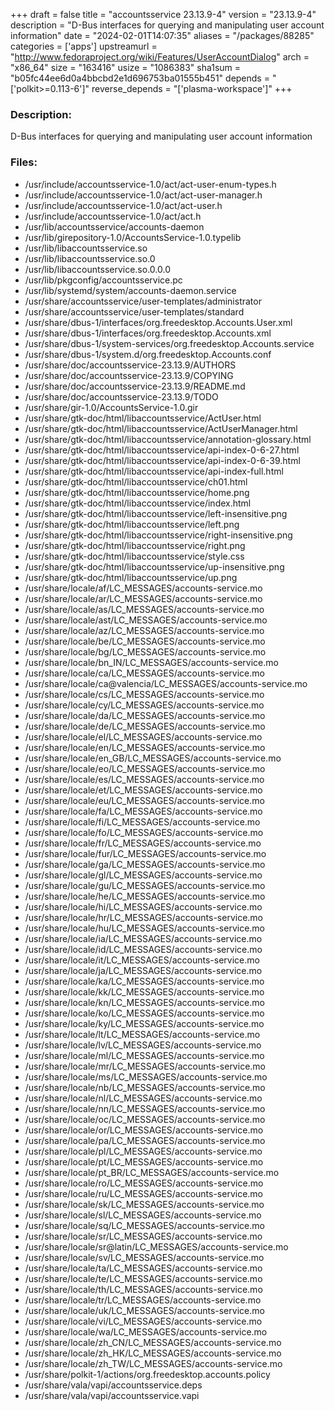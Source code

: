 +++
draft = false
title = "accountsservice 23.13.9-4"
version = "23.13.9-4"
description = "D-Bus interfaces for querying and manipulating user account information"
date = "2024-02-01T14:07:35"
aliases = "/packages/88285"
categories = ['apps']
upstreamurl = "http://www.fedoraproject.org/wiki/Features/UserAccountDialog"
arch = "x86_64"
size = "163416"
usize = "1086383"
sha1sum = "b05fc44ee6d0a4bbcbd2e1d696753ba01555b451"
depends = "['polkit>=0.113-6']"
reverse_depends = "['plasma-workspace']"
+++
### Description: 
D-Bus interfaces for querying and manipulating user account information

### Files: 
* /usr/include/accountsservice-1.0/act/act-user-enum-types.h
* /usr/include/accountsservice-1.0/act/act-user-manager.h
* /usr/include/accountsservice-1.0/act/act-user.h
* /usr/include/accountsservice-1.0/act/act.h
* /usr/lib/accountsservice/accounts-daemon
* /usr/lib/girepository-1.0/AccountsService-1.0.typelib
* /usr/lib/libaccountsservice.so
* /usr/lib/libaccountsservice.so.0
* /usr/lib/libaccountsservice.so.0.0.0
* /usr/lib/pkgconfig/accountsservice.pc
* /usr/lib/systemd/system/accounts-daemon.service
* /usr/share/accountsservice/user-templates/administrator
* /usr/share/accountsservice/user-templates/standard
* /usr/share/dbus-1/interfaces/org.freedesktop.Accounts.User.xml
* /usr/share/dbus-1/interfaces/org.freedesktop.Accounts.xml
* /usr/share/dbus-1/system-services/org.freedesktop.Accounts.service
* /usr/share/dbus-1/system.d/org.freedesktop.Accounts.conf
* /usr/share/doc/accountsservice-23.13.9/AUTHORS
* /usr/share/doc/accountsservice-23.13.9/COPYING
* /usr/share/doc/accountsservice-23.13.9/README.md
* /usr/share/doc/accountsservice-23.13.9/TODO
* /usr/share/gir-1.0/AccountsService-1.0.gir
* /usr/share/gtk-doc/html/libaccountsservice/ActUser.html
* /usr/share/gtk-doc/html/libaccountsservice/ActUserManager.html
* /usr/share/gtk-doc/html/libaccountsservice/annotation-glossary.html
* /usr/share/gtk-doc/html/libaccountsservice/api-index-0-6-27.html
* /usr/share/gtk-doc/html/libaccountsservice/api-index-0-6-39.html
* /usr/share/gtk-doc/html/libaccountsservice/api-index-full.html
* /usr/share/gtk-doc/html/libaccountsservice/ch01.html
* /usr/share/gtk-doc/html/libaccountsservice/home.png
* /usr/share/gtk-doc/html/libaccountsservice/index.html
* /usr/share/gtk-doc/html/libaccountsservice/left-insensitive.png
* /usr/share/gtk-doc/html/libaccountsservice/left.png
* /usr/share/gtk-doc/html/libaccountsservice/right-insensitive.png
* /usr/share/gtk-doc/html/libaccountsservice/right.png
* /usr/share/gtk-doc/html/libaccountsservice/style.css
* /usr/share/gtk-doc/html/libaccountsservice/up-insensitive.png
* /usr/share/gtk-doc/html/libaccountsservice/up.png
* /usr/share/locale/af/LC_MESSAGES/accounts-service.mo
* /usr/share/locale/ar/LC_MESSAGES/accounts-service.mo
* /usr/share/locale/as/LC_MESSAGES/accounts-service.mo
* /usr/share/locale/ast/LC_MESSAGES/accounts-service.mo
* /usr/share/locale/az/LC_MESSAGES/accounts-service.mo
* /usr/share/locale/be/LC_MESSAGES/accounts-service.mo
* /usr/share/locale/bg/LC_MESSAGES/accounts-service.mo
* /usr/share/locale/bn_IN/LC_MESSAGES/accounts-service.mo
* /usr/share/locale/ca/LC_MESSAGES/accounts-service.mo
* /usr/share/locale/ca@valencia/LC_MESSAGES/accounts-service.mo
* /usr/share/locale/cs/LC_MESSAGES/accounts-service.mo
* /usr/share/locale/cy/LC_MESSAGES/accounts-service.mo
* /usr/share/locale/da/LC_MESSAGES/accounts-service.mo
* /usr/share/locale/de/LC_MESSAGES/accounts-service.mo
* /usr/share/locale/el/LC_MESSAGES/accounts-service.mo
* /usr/share/locale/en/LC_MESSAGES/accounts-service.mo
* /usr/share/locale/en_GB/LC_MESSAGES/accounts-service.mo
* /usr/share/locale/eo/LC_MESSAGES/accounts-service.mo
* /usr/share/locale/es/LC_MESSAGES/accounts-service.mo
* /usr/share/locale/et/LC_MESSAGES/accounts-service.mo
* /usr/share/locale/eu/LC_MESSAGES/accounts-service.mo
* /usr/share/locale/fa/LC_MESSAGES/accounts-service.mo
* /usr/share/locale/fi/LC_MESSAGES/accounts-service.mo
* /usr/share/locale/fo/LC_MESSAGES/accounts-service.mo
* /usr/share/locale/fr/LC_MESSAGES/accounts-service.mo
* /usr/share/locale/fur/LC_MESSAGES/accounts-service.mo
* /usr/share/locale/ga/LC_MESSAGES/accounts-service.mo
* /usr/share/locale/gl/LC_MESSAGES/accounts-service.mo
* /usr/share/locale/gu/LC_MESSAGES/accounts-service.mo
* /usr/share/locale/he/LC_MESSAGES/accounts-service.mo
* /usr/share/locale/hi/LC_MESSAGES/accounts-service.mo
* /usr/share/locale/hr/LC_MESSAGES/accounts-service.mo
* /usr/share/locale/hu/LC_MESSAGES/accounts-service.mo
* /usr/share/locale/ia/LC_MESSAGES/accounts-service.mo
* /usr/share/locale/id/LC_MESSAGES/accounts-service.mo
* /usr/share/locale/it/LC_MESSAGES/accounts-service.mo
* /usr/share/locale/ja/LC_MESSAGES/accounts-service.mo
* /usr/share/locale/ka/LC_MESSAGES/accounts-service.mo
* /usr/share/locale/kk/LC_MESSAGES/accounts-service.mo
* /usr/share/locale/kn/LC_MESSAGES/accounts-service.mo
* /usr/share/locale/ko/LC_MESSAGES/accounts-service.mo
* /usr/share/locale/ky/LC_MESSAGES/accounts-service.mo
* /usr/share/locale/lt/LC_MESSAGES/accounts-service.mo
* /usr/share/locale/lv/LC_MESSAGES/accounts-service.mo
* /usr/share/locale/ml/LC_MESSAGES/accounts-service.mo
* /usr/share/locale/mr/LC_MESSAGES/accounts-service.mo
* /usr/share/locale/ms/LC_MESSAGES/accounts-service.mo
* /usr/share/locale/nb/LC_MESSAGES/accounts-service.mo
* /usr/share/locale/nl/LC_MESSAGES/accounts-service.mo
* /usr/share/locale/nn/LC_MESSAGES/accounts-service.mo
* /usr/share/locale/oc/LC_MESSAGES/accounts-service.mo
* /usr/share/locale/or/LC_MESSAGES/accounts-service.mo
* /usr/share/locale/pa/LC_MESSAGES/accounts-service.mo
* /usr/share/locale/pl/LC_MESSAGES/accounts-service.mo
* /usr/share/locale/pt/LC_MESSAGES/accounts-service.mo
* /usr/share/locale/pt_BR/LC_MESSAGES/accounts-service.mo
* /usr/share/locale/ro/LC_MESSAGES/accounts-service.mo
* /usr/share/locale/ru/LC_MESSAGES/accounts-service.mo
* /usr/share/locale/sk/LC_MESSAGES/accounts-service.mo
* /usr/share/locale/sl/LC_MESSAGES/accounts-service.mo
* /usr/share/locale/sq/LC_MESSAGES/accounts-service.mo
* /usr/share/locale/sr/LC_MESSAGES/accounts-service.mo
* /usr/share/locale/sr@latin/LC_MESSAGES/accounts-service.mo
* /usr/share/locale/sv/LC_MESSAGES/accounts-service.mo
* /usr/share/locale/ta/LC_MESSAGES/accounts-service.mo
* /usr/share/locale/te/LC_MESSAGES/accounts-service.mo
* /usr/share/locale/th/LC_MESSAGES/accounts-service.mo
* /usr/share/locale/tr/LC_MESSAGES/accounts-service.mo
* /usr/share/locale/uk/LC_MESSAGES/accounts-service.mo
* /usr/share/locale/vi/LC_MESSAGES/accounts-service.mo
* /usr/share/locale/wa/LC_MESSAGES/accounts-service.mo
* /usr/share/locale/zh_CN/LC_MESSAGES/accounts-service.mo
* /usr/share/locale/zh_HK/LC_MESSAGES/accounts-service.mo
* /usr/share/locale/zh_TW/LC_MESSAGES/accounts-service.mo
* /usr/share/polkit-1/actions/org.freedesktop.accounts.policy
* /usr/share/vala/vapi/accountsservice.deps
* /usr/share/vala/vapi/accountsservice.vapi
